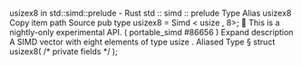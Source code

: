 usizex8 in std::simd::prelude - Rust
std
::
simd
::
prelude
Type Alias
usizex8
Copy item path
Source
pub type usizex8 =
Simd
<
usize
, 8>;
🔬
This is a nightly-only experimental API. (
portable_simd
#86656
)
Expand description
A SIMD vector with eight elements of type
usize
.
Aliased Type
§
struct usizex8(
/* private fields */
);